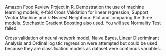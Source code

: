 Amazon Food Review Project in R. Demostration the use of machine learning models, K-fold Cross Validation for linear regression, Support Vector Machine and k-Nearest Neighbour. Plot and comparing the three models. 
Stochastic Gradient Boosting also used. You will see Normality Test failed. 

Cross validation of neural network model, Naive Bayes, Linear Discriminant Analysis and Ordinal logistic regression were attempted but could be used because they are classification models as dataset were continous variables. 
